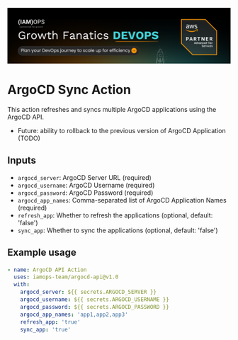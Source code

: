 [![Banner](images/Banner.png)](https://iamops.io/)
# ArgoCD Sync Action

This action refreshes and syncs multiple ArgoCD applications using the ArgoCD API.
- Future: ability to rollback to the previous version of ArgoCD Application (TODO)

## Inputs

- `argocd_server`: ArgoCD Server URL (required)
- `argocd_username`: ArgoCD Username (required)
- `argocd_password`: ArgoCD Password (required)
- `argocd_app_names`: Comma-separated list of ArgoCD Application Names (required)
- `refresh_app`: Whether to refresh the applications (optional, default: 'false')
- `sync_app`: Whether to sync the applications (optional, default: 'false')

## Example usage

```yaml
- name: ArgoCD API Action
  uses: iamops-team/argocd-api@v1.0
  with:
    argocd_server: ${{ secrets.ARGOCD_SERVER }}
    argocd_username: ${{ secrets.ARGOCD_USERNAME }}
    argocd_password: ${{ secrets.ARGOCD_PASSWORD }}
    argocd_app_names: 'app1,app2,app3'
    refresh_app: 'true'
    sync_app: 'true'
```